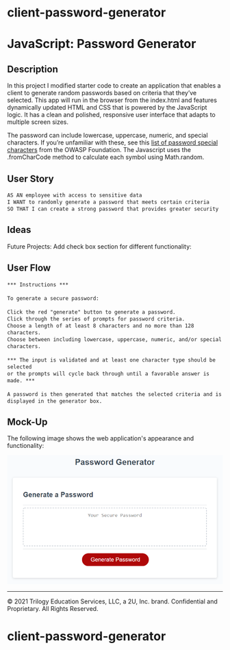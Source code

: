 # client-password-generator
# JavaScript: Password Generator

## Description

In this project I modified starter code to create an application that enables a client to generate random passwords based on criteria that they’ve selected. This app will run in the browser from the index.html and features dynamically updated HTML and CSS that is powered by the JavaScript logic. It has a clean and polished, responsive user interface that adapts to multiple screen sizes.

The password can include lowercase, uppercase, numeric, and special characters. If you’re unfamiliar with these, see this [list of password special characters](https://www.owasp.org/index.php/Password_special_characters) from the OWASP Foundation. The Javascript uses the .fromCharCode method to calculate each symbol using Math.random.

## User Story

```
AS AN employee with access to sensitive data
I WANT to randomly generate a password that meets certain criteria
SO THAT I can create a strong password that provides greater security
```

## Ideas

Future Projects:
Add check box section for different functionality:
<!-- Sample HTML:
          <p>Please select your password criteria:</p>
          <!-- <form>
            <input type="checkbox" name="criteria" value="lowercase">Lowercase
            <input type="checkbox" name="criteria" value="uppercase">Uppercase
            <input type="checkbox" name="criteria" value="numerical">Numeric
            <input type="checkbox" name="criteria" value="special">Special
            <input type="checkbox" name="criteria" value="punctuation">Punctuation
            <div>
              <br/>
              Password Length:<input type="number" name="criteria" value="length">
              <button id="submit">Submit</button>
            </div>
            <hr />
          <script src="script.js"></script>
        </form> -->

## User Flow

```
*** Instructions ***

To generate a secure password:

Click the red "generate" button to generate a password.
Click through the series of prompts for password criteria.
Choose a length of at least 8 characters and no more than 128 characters.
Choose between including lowercase, uppercase, numeric, and/or special characters.

*** The input is validated and at least one character type should be selected
or the prompts will cycle back through until a favorable answer is made. ***

A password is then generated that matches the selected criteria and is displayed in the generator box.
```

## Mock-Up

The following image shows the web application's appearance and functionality:

![The Password Generator application displays a red button to "Generate Password".](./Assets/03-javascript-homework-demo.png)

- - -
© 2021 Trilogy Education Services, LLC, a 2U, Inc. brand. Confidential and Proprietary. All Rights Reserved.
# client-password-generator
